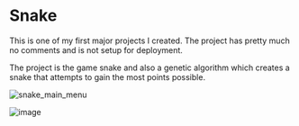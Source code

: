 # Snake

This is one of my first major projects I created.
The project has pretty much no comments and is not setup for deployment.

The project is the game snake and also a genetic algorithm which creates a snake that attempts to gain the most points possible.

![snake_main_menu](https://user-images.githubusercontent.com/22611951/130637136-10b3fa6b-2824-4a60-bedf-54d96afb0e3f.png)

![image](https://user-images.githubusercontent.com/22611951/130637457-4c73cf36-ea03-4679-9ef3-88cdcb94c77f.png)
